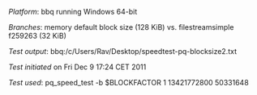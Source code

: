 *Platform*: bbq running Windows 64-bit

*Branches*: memory default block size (128 KiB) vs. filestreamsimple f259263 (32 KiB)

*Test output*: bbq:/c/Users/Rav/Desktop/speedtest-pq-blocksize2.txt

*Test initiated* on Fri Dec 9 17:24 CET 2011

*Test used*: pq_speed_test -b $BLOCKFACTOR 1 13421772800 50331648
